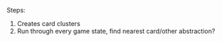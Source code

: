 Steps:
1. Creates card clusters
2. Run through every game state, find nearest card/other abstraction?
